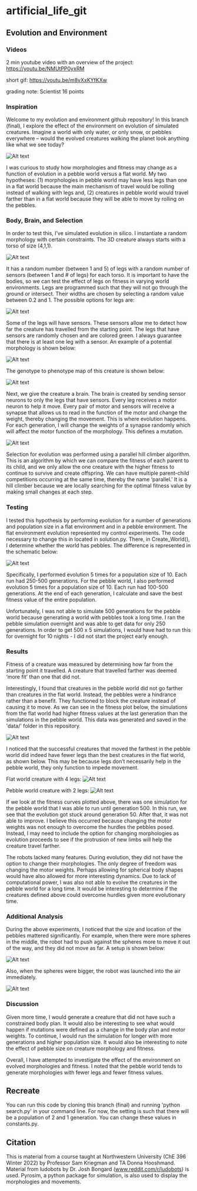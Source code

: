 # artificial_life_git
## Evolution and Environment
### Videos
2 min youtube video with an overview of the project: https://youtu.be/NMUtPP0yxRM

short gif: https://youtu.be/m8vXxKYfKXw

grading note: Scientist 16 points
### Inspiration
Welcome to my evolution and environment github repository! In this branch (final), I explore the effect of the environment on evolution of simulated creatures. Imagine a world with only water, or only snow, or pebbles everywhere – would the evolved creatures walking the planet look anything like what we see today?

![Alt text](images/img0.png?raw=true "Image 0")

I was curious to study how morphologies and fitness may change as a function of evolution in a pebble world versus a flat world. My two hypotheses: (1) morphologies in pebble world may have less legs than one in a flat world because the main mechanism of travel would be rolling instead of walking with legs and, (2) creatures in pebble world would travel farther than in a flat world because they will be able to move by rolling on the pebbles.

### Body, Brain, and Selection

In order to test this, I’ve simulated evolution in silico. I instantiate a random morphology with certain constraints. The 3D creature always starts with a torso of size (4,1,1).

![Alt text](images/img1_8.png?raw=true "Image 1_8")

It has a random number (between 1 and 5) of legs with a random number of sensors (between 1 and # of legs) for each torso. It is important to have the bodies, so we can test the effect of legs on fitness in varying world environments. Legs are programmed such that they will not go through the ground or intersect. Their widths are chosen by selecting a random value between 0.2 and 1. The possible options for legs are:

![Alt text](images/img2_8.png?raw=true "Image 2_8")

Some of the legs will have sensors. These sensors allow me to detect how far the creature has travelled from the starting point. The legs that have sensors are randomly chosen and are colored green. I always guarantee that there is at least one leg with a sensor. An example of a potential morphology is shown below:

![Alt text](images/img3_8.png?raw=true "Image 3_8")

The genotype to phenotype map of this creature is shown below:

![Alt text](images/img4.png?raw=true "Image 4")

Next, we give the creature a brain. The brain is created by sending sensor neurons to only the legs that have sensors. Every leg receives a motor neuron to help it move. Every pair of motor and sensors will receive a synapse that allows us to read in the function of the motor and change the weight, thereby changing the movement. This is where evolution happens. For each generation, I will change the weights of a synapse randomly which will affect the motor function of the morphology. This defines a mutation.

![Alt text](images/img4_8.png?raw=true "Image 4_8")

Selection for evolution was performed using a parallel hill climber algorithm. This is an algorithm by which we can compare the fitness of each parent to its child, and we only allow the one creature with the higher fitness to continue to survive and create offspring. We can have multiple parent-child competitions occurring at the same time, thereby the name ‘parallel.’ It is a hill climber because we are locally searching for the optimal fitness value by making small changes at each step.

### Testing

I tested this hypothesis by performing evolution for a number of generations and population size in a flat environment and in a pebble environment. The flat environment evolution represented my control experiments. The code necessary to change this in located in solution.py. There, in Create_World(), I determine whether the world has pebbles. The difference is represented in the schematic below:

![Alt text](images/img5.png?raw=true "Image 5")

Specifically, I performed evolution 5 times for a population size of 10. Each run had 250-500 generations. For the pebble world, I also performed evolution 5 times for a population size of 10. Each run had 100-500 generations. At the end of each generation, I calculate and save the best fitness value of the entire population. 

Unfortunately, I was not able to simulate 500 generations for the pebble world because generating a world with pebbles took a long time. I ran the pebble simulation overnight and was able to get data for only 250 generations. In order to get 500 x 5 simulations, I would have had to run this for overnight for 10 nights - I did not start the project early enough.

### Results

Fitness of a creature was measured by determining how far from the starting point it travelled. A creature that travelled farther was deemed ‘more fit’ than one that did not.

Interestingly, I found that creatures in the pebble world did not go farther than creatures in the flat world. Instead, the pebbles were a hindrance rather than a benefit. They functioned to block the creature instead of causing it to move. As we can see in the fitness plot below, the simulations from the flat world had higher fitness values at the last generation than the simulations in the pebble world. This data was generated and saved in the 'data/' folder in this repository.

![Alt text](images/fitness_plots.png?raw=true "fitness plots")

I noticed that the successful creatures that moved the farthest in the pebble world did indeed have fewer legs than the best creatures in the flat world, as shown below. This may be because legs don’t necessarily help in the pebble world, they only function to impede movement.

Flat world creature with 4 legs:
![Alt text](images/img7_b.png?raw=true "Image 7_b")

Pebble world creature with 2 legs:
![Alt text](images/img7_a.png?raw=true "Image 7_a")

If we look at the fitness curves plotted above, there was one simulation for the pebble world that I was able to run until generation 500. In this run, we see that the evolution got stuck around generation 50. After that, it was not able to improve. I believe this occurred because changing the motor weights was not enough to overcome the hurdles the pebbles posed. Instead, I may need to include the option for changing morphologies as evolution proceeds to see if the protrusion of new limbs will help the creature travel farther. 

The robots lacked many features. During evolution, they did not have the option to change their morphologies. The only degree of freedom was changing the motor weights. Perhaps allowing for spherical body shapes would have also allowed for more interesting dynamics. Due to lack of computational power, I was also not able to evolve the creatures in the pebble world for a long time. It would be interesting to determine if the creatures defined above could overcome hurdles given more evolutionary time.

### Additional Analysis
During the above experiments, I noticed that the size and location of the pebbles mattered significantly. For example, when there were more spheres in the middle, the robot had to push against the spheres more to move it out of the way, and they did not move as far. A setup is shown below:

![Alt text](images/img8.png?raw=true "Image 8")

Also, when the spheres were bigger, the robot was launched into the air immediately.

![Alt text](images/img9.png?raw=true "Image 9")

### Discussion

Given more time, I would generate a creature that did not have such a constrained body plan. It would also be interesting to see what would happen if mutations were defined as a change in the body plan and motor weights. To continue, I would run the simulation for longer with more generations and higher population size. It would also be interesting to note the effect of pebble size on creature morphology and fitness. 

Overall, I have attempted to investigate the effect of the environment on evolved morphologies and fitness. I noted that the pebble world tends to generate morphologies with fewer legs and fewer fitness values.

## Recreate
You can run this code by cloning this branch (final) and running 'python search.py' in your command line. For now, the setting is such that there will be a population of 2 and 1 generation. You can change these values in constants.py.


## Citation
This is material from a course taught at Northwestern University (ChE 396 Winter 2022) by Professor Sam Kriegman and TA Donna Hooshmand. Material from ludobots by Dr. Josh Bongard (www.reddit.com/r/ludobots) is used. Pyrosim, a python package for simulation, is also used to display the morphologies and movements.
